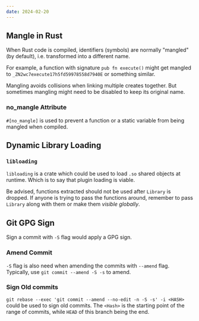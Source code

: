 ```yaml
---
date: 2024-02-20
---
```


## Mangle in Rust

When Rust code is compiled, identifiers (symbols) are normally "mangled" (by default), i.e. transformed into a different name.

For example, a function with signature `pub fn execute()` might get mangled to `_ZN2wc7execute17h5fd59978558d7940E` or something similar.

Mangling avoids collisions when linking multiple creates together. But sometimes mangling might need to be disabled to keep its original name.

### no_mangle Attribute

`#[no_mangle]` is used to prevent a function or a static variable from being mangled when compiled.


## Dynamic Library Loading

### `libloading`

`libloading` is a crate which could be used to load `.so` shared objects at runtime. Which is to say that plugin loading is viable.

Be advised, functions extracted should not be used after `Library` is dropped. If anyone is trying to pass the functions around, remember to pass `Library` along with them or make them *visible globally*.

## Git GPG Sign

Sign a commit with `-S` flag would apply a GPG sign.

### Amend Commit

`-S` flag is also need when amending the commits with `--amend` flag. Typically, use `git commit --amend -S -s` to amend.

### Sign Old commits

`git rebase --exec 'git commit --amend --no-edit -n -S -s' -i <HASH>` could be used to sign old commits. The `<Hash>` is the starting point of the range of commits, while `HEAD` of this branch being the end.